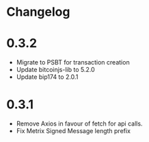 # Changelog

# 0.3.2

- Migrate to PSBT for transaction creation
- Update bitcoinjs-lib to 5.2.0
- Update bip174 to 2.0.1

# 0.3.1

- Remove Axios in favour of fetch for api calls.
- Fix Metrix Signed Message length prefix